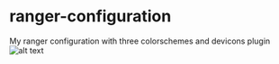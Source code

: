 # ranger-configuration
My ranger configuration with three colorschemes and devicons plugin
![alt text](https://github.com/trackingtrail/ranger-configuration/sample-ranger.jpg?raw=true)
